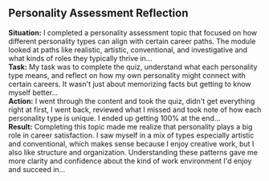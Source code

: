 ## Personality Assessment Reflection

**Situation:** I completed a personality assessment topic that focused on how different personality types can align with certain career paths. The module looked at paths like realistic, artistic, conventional, and investigative and what kinds of roles they typically thrive in...  
**Task:** My task was to complete the quiz, understand what each personality type means, and reflect on how my own personality might connect with certain careers. It wasn't just about memorizing facts but getting to know myself better...  
**Action:** I went through the content and took the quiz, didn't get everything right at first, I went back, reviewed what I missed and took note of how each personality type is unique. I ended up getting 100% at the end...  
**Result:** Completing this topic made me realize that personality plays a big role in career satisfaction. I saw myself in a mix of types especially artistic and conventional, which makes sense because I enjoy creative work, but I also like structure and organization. Understanding these patterns gave me more clarity and confidence about the kind of work environment I'd enjoy and succeed in...

